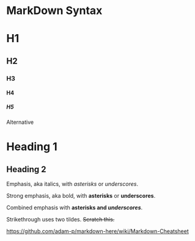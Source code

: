 # MarkDown Syntax

# H1
## H2
### H3
#### H4
##### H5

Alternative

Heading 1
=========

Heading 2
---------


Emphasis, aka italics, with *asterisks* or _underscores_.

Strong emphasis, aka bold, with **asterisks** or __underscores__.

Combined emphasis with **asterisks and _underscores_**.

Strikethrough uses two tildes. ~~Scratch this.~~


https://github.com/adam-p/markdown-here/wiki/Markdown-Cheatsheet

